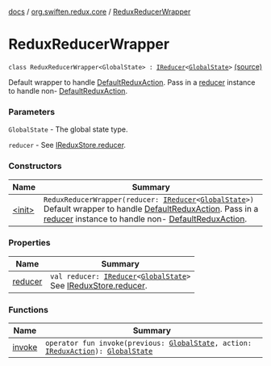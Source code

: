 [docs](../../index.md) / [org.swiften.redux.core](../index.md) / [ReduxReducerWrapper](./index.md)

# ReduxReducerWrapper

`class ReduxReducerWrapper<GlobalState> : `[`IReducer`](../-i-reducer.md)`<`[`GlobalState`](index.md#GlobalState)`>` [(source)](https://github.com/protoman92/KotlinRedux/tree/master/common/common-core/src/main/kotlin/org/swiften/redux/core/Preset.kt#L27)

Default wrapper to handle [DefaultReduxAction](../-default-redux-action/index.md). Pass in a [reducer](reducer.md) instance to handle non-
[DefaultReduxAction](../-default-redux-action/index.md).

### Parameters

`GlobalState` - The global state type.

`reducer` - See [IReduxStore.reducer](../-i-reducer-provider/reducer.md).

### Constructors

| Name | Summary |
|---|---|
| [&lt;init&gt;](-init-.md) | `ReduxReducerWrapper(reducer: `[`IReducer`](../-i-reducer.md)`<`[`GlobalState`](index.md#GlobalState)`>)`<br>Default wrapper to handle [DefaultReduxAction](../-default-redux-action/index.md). Pass in a [reducer](reducer.md) instance to handle non- [DefaultReduxAction](../-default-redux-action/index.md). |

### Properties

| Name | Summary |
|---|---|
| [reducer](reducer.md) | `val reducer: `[`IReducer`](../-i-reducer.md)`<`[`GlobalState`](index.md#GlobalState)`>`<br>See [IReduxStore.reducer](../-i-reducer-provider/reducer.md). |

### Functions

| Name | Summary |
|---|---|
| [invoke](invoke.md) | `operator fun invoke(previous: `[`GlobalState`](index.md#GlobalState)`, action: `[`IReduxAction`](../-i-redux-action.md)`): `[`GlobalState`](index.md#GlobalState) |
